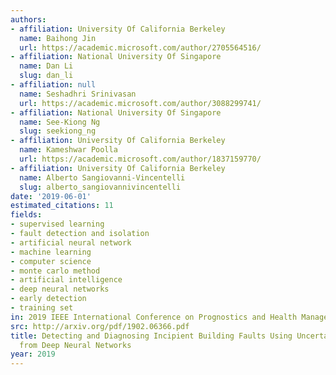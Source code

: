 ```yaml
---
authors:
- affiliation: University Of California Berkeley
  name: Baihong Jin
  url: https://academic.microsoft.com/author/2705564516/
- affiliation: National University Of Singapore
  name: Dan Li
  slug: dan_li
- affiliation: null
  name: Seshadhri Srinivasan
  url: https://academic.microsoft.com/author/3088299741/
- affiliation: National University Of Singapore
  name: See-Kiong Ng
  slug: seekiong_ng
- affiliation: University Of California Berkeley
  name: Kameshwar Poolla
  url: https://academic.microsoft.com/author/1837159770/
- affiliation: University Of California Berkeley
  name: Alberto Sangiovanni-Vincentelli
  slug: alberto_sangiovannivincentelli
date: '2019-06-01'
estimated_citations: 11
fields:
- supervised learning
- fault detection and isolation
- artificial neural network
- machine learning
- computer science
- monte carlo method
- artificial intelligence
- deep neural networks
- early detection
- training set
in: 2019 IEEE International Conference on Prognostics and Health Management (ICPHM)
src: http://arxiv.org/pdf/1902.06366.pdf
title: Detecting and Diagnosing Incipient Building Faults Using Uncertainty Information
  from Deep Neural Networks
year: 2019
---
```

